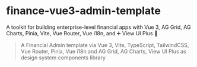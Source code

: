 # finance-vue3-admin-template

A toolkit for building enterprise-level financial apps with Vue 3, AG Grid, AG Charts, Pinia, Vite, Vue Router, Vue i18n, and ➕ View UI Plus 🚀

> A Financial Admin template
> via Vue 3, Vite, TypeScript, TailwindCSS, Vue Router, Pinia, Vue i18n
> and AG Grid, AG Charts, View UI Plus as design system components library
